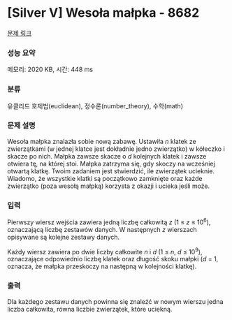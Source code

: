 # [Silver V] Wesoła małpka - 8682 

[문제 링크](https://www.acmicpc.net/problem/8682) 

### 성능 요약

메모리: 2020 KB, 시간: 448 ms

### 분류

유클리드 호제법(euclidean), 정수론(number_theory), 수학(math)

### 문제 설명

<p>Wesoła małpka znalazła sobie nową zabawę. Ustawiła <em>n</em> klatek ze zwierzątkami (w jednej klatce jest dokładnie jedno zwierzątko) w kółeczko i skacze po nich. Małpka zawsze skacze o <em>d</em> kolejnych klatek i zawsze otwiera tę, na której stoi. Małpka zatrzyma się, gdy skoczy na wcześniej otwartą klatkę. Twoim zadaniem jest stwierdzić, ile zwierzątek ucieknie. Wiadomo, że wszystkie klatki są początkowo zamknięte oraz każde zwierzątko (poza wesołą małpką) korzysta z okazji i ucieka jeśli może.</p>

### 입력 

 <p>Pierwszy wiersz wejścia zawiera jedną liczbę całkowitą <em>z</em> (1 ≤ <em>z</em> ≤ 10<sup>6</sup>), oznaczającą liczbę zestawów danych. W następnych <em>z</em> wierszach opisywane są kolejne zestawy danych.</p>

<p>Każdy wiersz zawiera po dwie liczby całkowite <em>n</em> i <em>d</em> (1 ≤ <em>n</em>, <em>d</em> ≤ 10<sup>9</sup>), oznaczające odpowiednio liczbę klatek oraz długość skoku małpki (<em>d</em> = 1, oznacza, że małpka przeskoczy na następną w kolejności klatkę).</p>

### 출력 

 <p>Dla każdego zestawu danych powinna się znaleźć w nowym wierszu jedna liczba całkowita, równa liczbie zwierzątek, które uciekną.</p>

